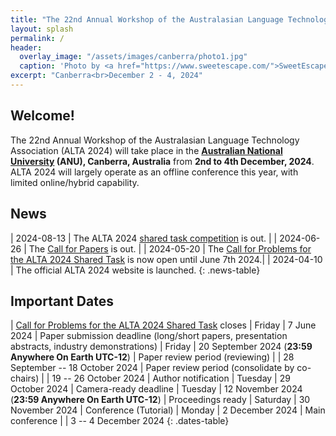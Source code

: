 ```yaml
---
title: "The 22nd Annual Workshop of the Australasian Language Technology Association"
layout: splash
permalink: /
header:
  overlay_image: "/assets/images/canberra/photo1.jpg"
  caption: 'Photo by <a href="https://www.sweetescape.com/">SweetEscape</a>'
excerpt: "Canberra<br>December 2 - 4, 2024"
---
```

## Welcome!

The 22nd Annual Workshop of the Australasian Language Technology Association (ALTA 2024) will take place in the **[Australian National University](https://www.anu.edu.au/) (ANU), Canberra, Australia** from **2nd to 4th December, 2024**. ALTA 2024 will largely operate as an offline conference this year, with limited online/hybrid capability.

## News

<style>
.news-table { font-size: .8em; table-layout: fixed;}
.news-table tr td:nth-child(1) {font-weight: bold; width: 25em; }
.news-table tr td:nth-child(2) {font-weight: bold; width: 55em; }
</style>
| 2024-08-13 | The ALTA 2024 [shared task competition](https://www.alta.asn.au/events/sharedtask2024/) is out. |
| 2024-06-26 | The [Call for Papers](/calls/papers) is out. |
| 2024-05-20 | The [Call for Problems for the ALTA 2024 Shared Task](/calls/shared_task) is now open until June 7th 2024.|
| 2024-04-10 | The official ALTA 2024 website is launched.
{: .news-table}


## Important Dates

<style>
.dates-table { font-size: .8em; }
.dates-table tr td:nth-child(1) { width: 35em; }
.dates-table tr td:nth-child(2) { width: 8em; }
.dates-table tr td:nth-child(3) { width: 35em; }
.dates-table del { color: #888; }
</style>
| [Call for Problems for the ALTA 2024 Shared Task](/calls) closes | Friday | 7 June 2024
| Paper submission deadline (long/short papers, presentation abstracts, industry demonstrations) | Friday | 20 September 2024 (**23:59 Anywhere On Earth UTC-12**)
| Paper review period (reviewing) | | 28 September -- 18 October 2024
| Paper review period (consolidate by co-chairs) | | 19 -- 26 October 2024
| Author notification | Tuesday | 29 October 2024
| Camera-ready deadline | Tuesday | 12 November 2024 (**23:59 Anywhere On Earth UTC-12**)
| Proceedings ready | Saturday | 30 November 2024
| Conference (Tutorial) | Monday | 2 December 2024
| Main conference | | 3 -- 4 December 2024
{: .dates-table}

